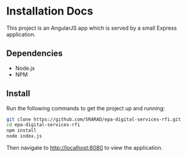 # Installation Docs
This project is an AngularJS app which is served by a small Express application.

## Dependencies
- Node.js
- NPM

## Install
Run the following commands to get the project up and running:

```bash
git clone https://github.com/SRARAD/epa-digital-services-rfi.git
cd epa-digital-services-rfi
npm install
node index.js
```

Then navigate to [http://localhost:8080](http://localhost:8080) to view the application.
